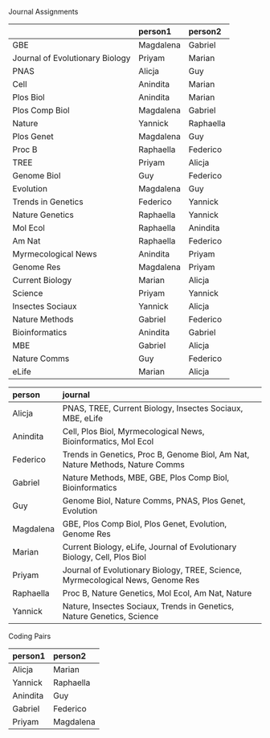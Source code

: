 Journal Assignments




|                                |person1   |person2   |
|:-------------------------------|:---------|:---------|
|GBE                             |Magdalena |Gabriel   |
|Journal of Evolutionary Biology |Priyam    |Marian    |
|PNAS                            |Alicja    |Guy       |
|Cell                            |Anindita  |Marian    |
|Plos Biol                       |Anindita  |Marian    |
|Plos Comp Biol                  |Magdalena |Gabriel   |
|Nature                          |Yannick   |Raphaella |
|Plos Genet                      |Magdalena |Guy       |
|Proc B                          |Raphaella |Federico  |
|TREE                            |Priyam    |Alicja    |
|Genome Biol                     |Guy       |Federico  |
|Evolution                       |Magdalena |Guy       |
|Trends in Genetics              |Federico  |Yannick   |
|Nature Genetics                 |Raphaella |Yannick   |
|Mol Ecol                        |Raphaella |Anindita  |
|Am Nat                          |Raphaella |Federico  |
|Myrmecological News             |Anindita  |Priyam    |
|Genome Res                      |Magdalena |Priyam    |
|Current Biology                 |Marian    |Alicja    |
|Science                         |Priyam    |Yannick   |
|Insectes Sociaux                |Yannick   |Alicja    |
|Nature Methods                  |Gabriel   |Federico  |
|Bioinformatics                  |Anindita  |Gabriel   |
|MBE                             |Gabriel   |Alicja    |
|Nature Comms                    |Guy       |Federico  |
|eLife                           |Marian    |Alicja    |




|person    |journal                                                                         |
|:---------|:-------------------------------------------------------------------------------|
|Alicja    |PNAS, TREE, Current Biology, Insectes Sociaux, MBE, eLife                       |
|Anindita  |Cell, Plos Biol, Myrmecological News, Bioinformatics, Mol Ecol                  |
|Federico  |Trends in Genetics, Proc B, Genome Biol, Am Nat, Nature Methods, Nature Comms   |
|Gabriel   |Nature Methods, MBE, GBE, Plos Comp Biol, Bioinformatics                        |
|Guy       |Genome Biol, Nature Comms, PNAS, Plos Genet, Evolution                          |
|Magdalena |GBE, Plos Comp Biol, Plos Genet, Evolution, Genome Res                          |
|Marian    |Current Biology, eLife, Journal of Evolutionary Biology, Cell, Plos Biol        |
|Priyam    |Journal of Evolutionary Biology, TREE, Science, Myrmecological News, Genome Res |
|Raphaella |Proc B, Nature Genetics, Mol Ecol, Am Nat, Nature                               |
|Yannick   |Nature, Insectes Sociaux, Trends in Genetics, Nature Genetics, Science          |




Coding Pairs




|person1  |person2   |
|:--------|:---------|
|Alicja   |Marian    |
|Yannick  |Raphaella |
|Anindita |Guy       |
|Gabriel  |Federico  |
|Priyam   |Magdalena |




